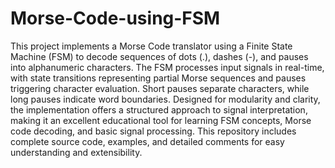 # Morse-Code-using-FSM
This project implements a Morse Code translator using a Finite State Machine (FSM) to decode sequences of dots (.), dashes (-), and pauses into alphanumeric characters. The FSM processes input signals in real-time, with state transitions representing partial Morse sequences and pauses triggering character evaluation. Short pauses separate characters, while long pauses indicate word boundaries. Designed for modularity and clarity, the implementation offers a structured approach to signal interpretation, making it an excellent educational tool for learning FSM concepts, Morse code decoding, and basic signal processing. This repository includes complete source code, examples, and detailed comments for easy understanding and extensibility.
